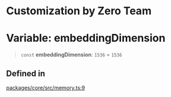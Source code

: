 # Customization by Zero Team

# Variable: embeddingDimension

> `const` **embeddingDimension**: `1536` = `1536`

## Defined in

[packages/core/src/memory.ts:9](https://github.com/elizaos/eliza/blob/7fcf54e7fb2ba027d110afcc319c0b01b3f181dc/packages/core/src/memory.ts#L9)
